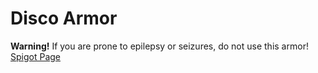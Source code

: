# Disco Armor

**Warning!** If you are prone to epilepsy or seizures, do not use this armor!  
[Spigot Page](https://www.spigotmc.org/resources/60700/)
